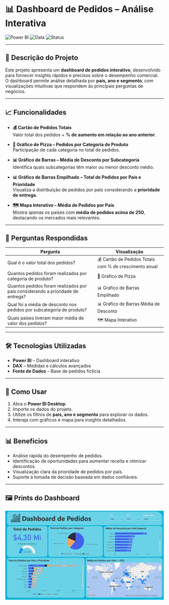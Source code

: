 # 📊 Dashboard de Pedidos – Análise Interativa

![Power BI](https://img.shields.io/badge/Tool-Power%20BI-blue)
![Data](https://img.shields.io/badge/Data-Pedidos%20Fictícios-green)
![Status](https://img.shields.io/badge/Status-Completo-brightgreen)

---

## 🔹 Descrição do Projeto

Este projeto apresenta um **dashboard de pedidos interativo**, desenvolvido para fornecer insights rápidos e precisos sobre o desempenho comercial.  
O dashboard permite análise detalhada por **país, ano e segmento**, com visualizações intuitivas que respondem às principais perguntas de negócios.

---

## 📈 Funcionalidades

- **💰 Cartão de Pedidos Totais**  
  Valor total dos pedidos + **% de aumento em relação ao ano anterior**.

- **🍰 Gráfico de Pizza – Pedidos por Categoria de Produto**  
  Participação de cada categoria no total de pedidos.

- **📊 Gráfico de Barras – Média de Desconto por Subcategoria**  
  Identifica quais subcategorias têm maior ou menor desconto médio.

- **📊 Gráfico de Barras Empilhado – Total de Pedidos por País e Prioridade**  
  Visualiza a distribuição de pedidos por país considerando a **prioridade de entrega**.

- **🗺️ Mapa Interativo – Média de Pedidos por País**  
  Mostra apenas os países com **média de pedidos acima de 250**, destacando os mercados mais relevantes.

---

## 🔎 Perguntas Respondidas

| Pergunta | Visualização |
|-----------|--------------|
| Qual é o valor total dos pedidos? | 💰 Cartão de Pedidos Totais com % de crescimento anual |
| Quantos pedidos foram realizados por categoria de produto? | 🍰 Gráfico de Pizza |
| Quantos pedidos foram realizados por país considerando a prioridade de entrega? | 📊 Gráfico de Barras Empilhado |
| Qual foi a média de desconto nos pedidos por subcategoria de produto? | 📊 Gráfico de Barras Média de Desconto |
| Quais países tiveram maior média de valor dos pedidos? | 🗺️ Mapa Interativo |

---

## 🛠 Tecnologias Utilizadas

- **Power BI** – Dashboard interativo  
- **DAX** – Medidas e cálculos avançados  
- **Fonte de Dados** – Base de pedidos fictícia  

---

## 🔧 Como Usar

1. Abra o **Power BI Desktop**.  
2. Importe os dados do projeto.  
3. Utilize os filtros de **país, ano e segmento** para explorar os dados.  
4. Interaja com gráficos e mapa para insights detalhados.

---

## 📊 Benefícios

- Análise rápida do desempenho de pedidos.  
- Identificação de oportunidades para aumentar receita e otimizar descontos.  
- Visualização clara da prioridade de pedidos por país.  
- Suporte à tomada de decisão baseada em dados confiáveis.

---

## 🖼 Prints do Dashboard
![pedidos](https://raw.githubusercontent.com/alebona/dashboard-de-pedidos-analitico/main/img/pedidos.jpg)




